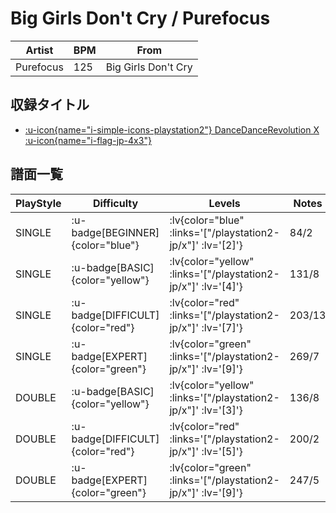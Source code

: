 # Big Girls Don't Cry / Purefocus

|Artist|BPM|From|
|------|---|----|
|Purefocus|125|Big Girls Don't Cry|

## 収録タイトル

- [ :u-icon{name="i-simple-icons-playstation2"} DanceDanceRevolution X :u-icon{name="i-flag-jp-4x3"} ](/playstation2-jp/x)

## 譜面一覧

|PlayStyle|Difficulty|Levels|Notes|Movie|
|---------|----------|------|-----|-----|
|SINGLE| :u-badge[BEGINNER]{color="blue"} | :lv{color="blue" :links='["/playstation2-jp/x"]' :lv='[2]'} |84/2||
|SINGLE| :u-badge[BASIC]{color="yellow"} | :lv{color="yellow" :links='["/playstation2-jp/x"]' :lv='[4]'} |131/8||
|SINGLE| :u-badge[DIFFICULT]{color="red"} | :lv{color="red" :links='["/playstation2-jp/x"]' :lv='[7]'} |203/13||
|SINGLE| :u-badge[EXPERT]{color="green"} | :lv{color="green" :links='["/playstation2-jp/x"]' :lv='[9]'} |269/7||
|DOUBLE| :u-badge[BASIC]{color="yellow"} | :lv{color="yellow" :links='["/playstation2-jp/x"]' :lv='[3]'} |136/8||
|DOUBLE| :u-badge[DIFFICULT]{color="red"} | :lv{color="red" :links='["/playstation2-jp/x"]' :lv='[5]'} |200/2||
|DOUBLE| :u-badge[EXPERT]{color="green"} | :lv{color="green" :links='["/playstation2-jp/x"]' :lv='[9]'} |247/5||
